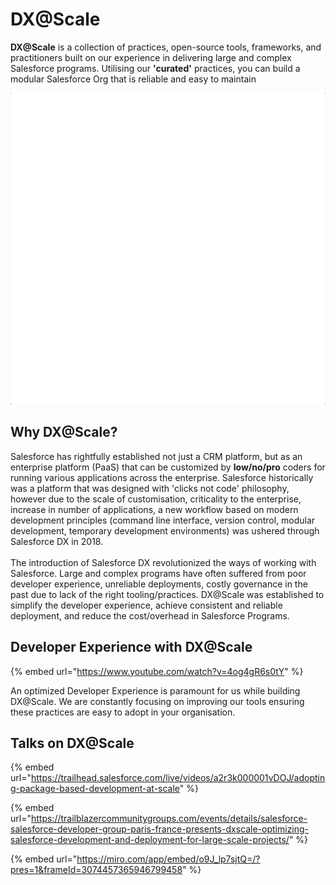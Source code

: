 # DX@Scale

**DX@Scale** is a collection of practices, open-source tools, frameworks, and practitioners built on our experience in delivering large and complex Salesforce programs. Utilising our **'curated'** practices, you can build a modular Salesforce Org that is reliable and easy to maintain

![](.gitbook/assets/animatedblocks.gif)

## Why DX@Scale?

Salesforce has rightfully established not just a CRM platform, but as an enterprise platform (PaaS) that can be customized by **low/no/pro** coders for running various applications across the enterprise. Salesforce historically was a platform that was designed with 'clicks not code' philosophy, however due to the scale of customisation, criticality to the enterprise, increase in number of applications, a new workflow based on modern development principles (command line interface, version control, modular development, temporary development environments) was ushered through Salesforce DX in 2018.\
\
The introduction of Salesforce DX revolutionized the ways of working with Salesforce. Large and complex programs have often suffered from poor developer experience, unreliable deployments, costly governance in the past due to lack of the right tooling/practices. DX@Scale was established to simplify the developer experience, achieve consistent and reliable deployment, and reduce the cost/overhead in Salesforce Programs.

## Developer Experience with DX@Scale

{% embed url="https://www.youtube.com/watch?v=4og4gR6s0tY" %}

An optimized Developer Experience is paramount for us while building DX@Scale. We are constantly focusing on improving our tools ensuring these practices are easy to adopt in your organisation.

## Talks on DX@Scale

{% embed url="https://trailhead.salesforce.com/live/videos/a2r3k000001vDOJ/adopting-package-based-development-at-scale" %}

{% embed url="https://trailblazercommunitygroups.com/events/details/salesforce-salesforce-developer-group-paris-france-presents-dxscale-optimizing-salesforce-development-and-deployment-for-large-scale-projects/" %}

{% embed url="https://miro.com/app/embed/o9J_lp7sjtQ=/?pres=1&frameId=3074457365946799458" %}
